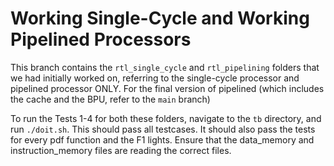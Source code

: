 # Working Single-Cycle and Working Pipelined Processors

This branch contains the ```rtl_single_cycle``` and ```rtl_pipelining``` folders that we had initially worked on, referring to the single-cycle processor and pipelined processor ONLY. For the final version of pipelined (which includes the cache and the BPU, refer to the ```main``` branch)

To run the Tests 1-4 for both these folders, navigate to the ```tb``` directory, and run ```./doit.sh```. This should pass all testcases. It should also pass the tests for every pdf function and the F1 lights. Ensure that the data_memory and instruction_memory files are reading the correct files. 
